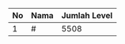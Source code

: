 | No | Nama            | Jumlah Level |
|----|-----------------|--------------|
| 1  | #    |    5508        |
